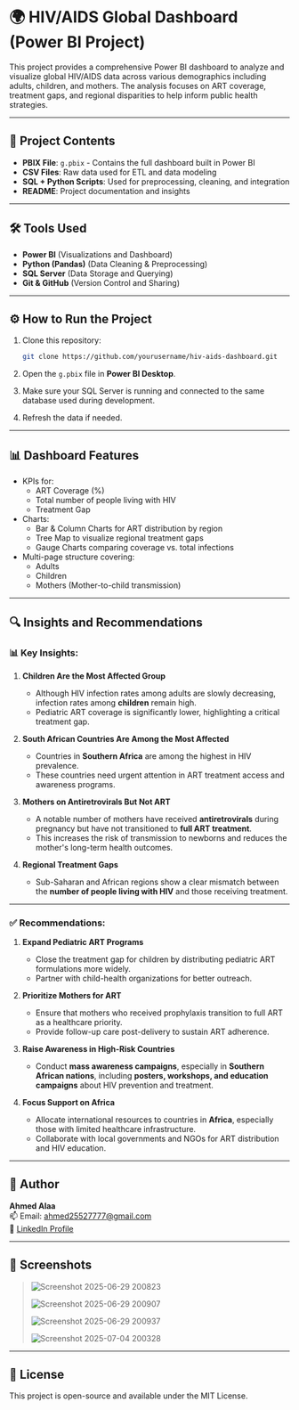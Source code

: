 
# 🌍 HIV/AIDS Global Dashboard (Power BI Project)

This project provides a comprehensive Power BI dashboard to analyze and visualize global HIV/AIDS data across various demographics including adults, children, and mothers. The analysis focuses on ART coverage, treatment gaps, and regional disparities to help inform public health strategies.

---

## 📁 Project Contents

- **PBIX File**: `g.pbix` - Contains the full dashboard built in Power BI
- **CSV Files**: Raw data used for ETL and data modeling
- **SQL + Python Scripts**: Used for preprocessing, cleaning, and integration
- **README**: Project documentation and insights

---

## 🛠️ Tools Used

- **Power BI** (Visualizations and Dashboard)
- **Python (Pandas)** (Data Cleaning & Preprocessing)
- **SQL Server** (Data Storage and Querying)
- **Git & GitHub** (Version Control and Sharing)

---

## ⚙️ How to Run the Project

1. Clone this repository:
   ```bash
   git clone https://github.com/yourusername/hiv-aids-dashboard.git
   ```

2. Open the `g.pbix` file in **Power BI Desktop**.

3. Make sure your SQL Server is running and connected to the same database used during development.

4. Refresh the data if needed.

---

## 📊 Dashboard Features

- KPIs for:
  - ART Coverage (%)
  - Total number of people living with HIV
  - Treatment Gap
- Charts:
  - Bar & Column Charts for ART distribution by region
  - Tree Map to visualize regional treatment gaps
  - Gauge Charts comparing coverage vs. total infections
- Multi-page structure covering:
  - Adults
  - Children
  - Mothers (Mother-to-child transmission)

---

## 🔍 Insights and Recommendations

### 📊 Key Insights:

1. **Children Are the Most Affected Group**
   - Although HIV infection rates among adults are slowly decreasing, infection rates among **children** remain high.
   - Pediatric ART coverage is significantly lower, highlighting a critical treatment gap.

2. **South African Countries Are Among the Most Affected**
   - Countries in **Southern Africa** are among the highest in HIV prevalence.
   - These countries need urgent attention in ART treatment access and awareness programs.

3. **Mothers on Antiretrovirals But Not ART**
   - A notable number of mothers have received **antiretrovirals** during pregnancy but have not transitioned to **full ART treatment**.
   - This increases the risk of transmission to newborns and reduces the mother's long-term health outcomes.

4. **Regional Treatment Gaps**
   - Sub-Saharan and African regions show a clear mismatch between the **number of people living with HIV** and those receiving treatment.

---

### ✅ Recommendations:

1. **Expand Pediatric ART Programs**
   - Close the treatment gap for children by distributing pediatric ART formulations more widely.
   - Partner with child-health organizations for better outreach.

2. **Prioritize Mothers for ART**
   - Ensure that mothers who received prophylaxis transition to full ART as a healthcare priority.
   - Provide follow-up care post-delivery to sustain ART adherence.

3. **Raise Awareness in High-Risk Countries**
   - Conduct **mass awareness campaigns**, especially in **Southern African nations**, including **posters, workshops, and education campaigns** about HIV prevention and treatment.

4. **Focus Support on Africa**
   - Allocate international resources to countries in **Africa**, especially those with limited healthcare infrastructure.
   - Collaborate with local governments and NGOs for ART distribution and HIV education.

---

## 👤 Author

**Ahmed Alaa**  
📫 Email: ahmed25527777@gmail.com  
🔗 [LinkedIn Profile](https://www.linkedin.com/in/ahmed-alaa-8663b6318)

---

## 📸 Screenshots

> ![Screenshot 2025-06-29 200823](https://github.com/user-attachments/assets/32a3e7b1-a1ff-470e-8755-5aa467b7e1b4)
> 
> ![Screenshot 2025-06-29 200907](https://github.com/user-attachments/assets/399e215e-6b58-401f-a502-088b43a993d5)
> 
> ![Screenshot 2025-06-29 200937](https://github.com/user-attachments/assets/bace6e4f-14c6-4bf4-b728-8d6d087c6ee0)
> 
> ![Screenshot 2025-07-04 200328](https://github.com/user-attachments/assets/8ac36309-f679-4c4b-9a4c-bc1e69a2e3f4)

---

## 📄 License

This project is open-source and available under the MIT License.
